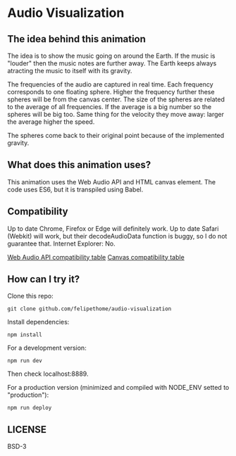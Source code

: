 # Audio Visualization

## The idea behind this animation

The idea is to show the music going on around the Earth. If the music is "louder" then the music notes are further away. The Earth keeps always atracting the music to itself with its gravity.

The frequencies of the audio are captured in real time. Each frequency corresponds to one floating sphere. Higher the frequency further these spheres will be from the canvas center. The size of the spheres are related to the average of all frequencies. If the average is a big number so the spheres will be big too. Same thing for the velocity they move away: larger the average higher the speed.

The spheres come back to their original point because of the implemented gravity.

## What does this animation uses?

This animation uses the Web Audio API and HTML canvas element.
The code uses ES6, but it is transpiled using Babel.

## Compatibility

Up to date Chrome, Firefox or Edge will definitely work.
Up to date Safari (Webkit) will work, but their decodeAudioData function is buggy, so I do not guarantee that.
Internet Explorer: No.

[Web Audio API compatibility table](https://caniuse.com/#search=web%20audio%20api)
[Canvas compatibility table](https://caniuse.com/#search=canvas)

## How can I try it?

Clone this repo:

    git clone github.com/felipethome/audio-visualization

Install dependencies:

    npm install

For a development version:

    npm run dev

Then check localhost:8889.

For a production version (minimized and compiled with NODE_ENV setted to "production"):

    npm run deploy

## LICENSE

BSD-3